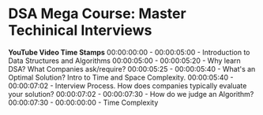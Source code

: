 # **DSA Mega Course: Master Techinical Interviews**

**YouTube Video Time Stamps**
00:00:00:00 - 00:00:05:00 - Introduction to Data Structures and Algorithms
00:00:05:00 - 00:00:05:20 - Why learn DSA? What Companies ask/require?
00:00:05:25 - 00:00:05:40 - What's an Optimal Solution? Intro to Time and Space Complexity.
00:00:05:40 - 00:00:07:02 - Interview Process. How does companies typically evaluate your solution?
00:00:07:02 - 00:00:07:30 - How do we judge an Algorithm?
00:00:07:30 - 00:00:00:00 - Time Complexity
